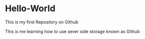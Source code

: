 Hello-World
===========

This is my first Repository on Github

This is me learning how to use sever side storage known as Github
